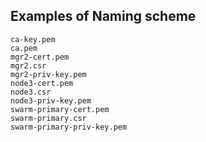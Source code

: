 Examples of Naming scheme
-------------------------

```
ca-key.pem
ca.pem
mgr2-cert.pem
mgr2.csr
mgr2-priv-key.pem
node3-cert.pem
node3.csr
node3-priv-key.pem
swarm-primary-cert.pem
swarm-primary.csr
swarm-primary-priv-key.pem
```
